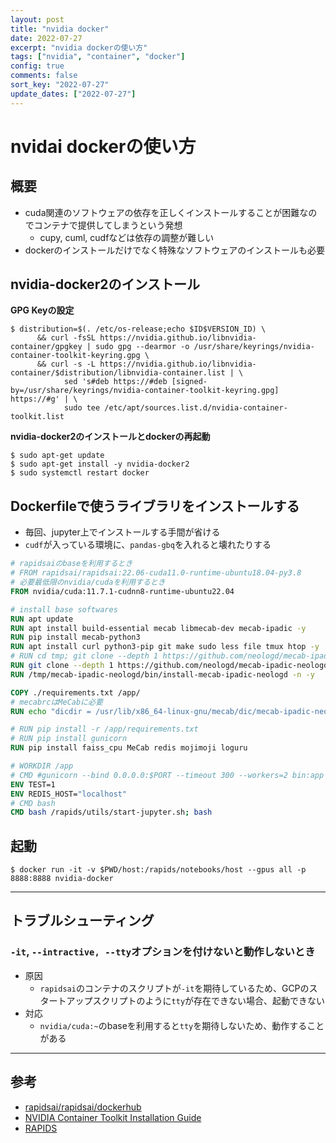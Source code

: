 ```yaml
---
layout: post
title: "nvidia docker"
date: 2022-07-27
excerpt: "nvidia dockerの使い方"
tags: ["nvidia", "container", "docker"]
config: true
comments: false
sort_key: "2022-07-27"
update_dates: ["2022-07-27"]
---
```


# nvidai dockerの使い方

## 概要
 - cuda関連のソフトウェアの依存を正しくインストールすることが困難なのでコンテナで提供してしまうという発想
   - cupy, cuml, cudfなどは依存の調整が難しい
 - dockerのインストールだけでなく特殊なソフトウェアのインストールも必要

## nvidia-docker2のインストール

**GPG Keyの設定**  

```console
$ distribution=$(. /etc/os-release;echo $ID$VERSION_ID) \
      && curl -fsSL https://nvidia.github.io/libnvidia-container/gpgkey | sudo gpg --dearmor -o /usr/share/keyrings/nvidia-container-toolkit-keyring.gpg \
      && curl -s -L https://nvidia.github.io/libnvidia-container/$distribution/libnvidia-container.list | \
            sed 's#deb https://#deb [signed-by=/usr/share/keyrings/nvidia-container-toolkit-keyring.gpg] https://#g' | \
            sudo tee /etc/apt/sources.list.d/nvidia-container-toolkit.list
```

**nvidia-docker2のインストールとdockerの再起動**  

```console
$ sudo apt-get update
$ sudo apt-get install -y nvidia-docker2
$ sudo systemctl restart docker
```

## Dockerfileで使うライブラリをインストールする
 - 毎回、jupyter上でインストールする手間が省ける
 - `cudf`が入っている環境に、`pandas-gbq`を入れると壊れたりする

```dockerfile
# rapidsaiのbaseを利用するとき
# FROM rapidsai/rapidsai:22.06-cuda11.0-runtime-ubuntu18.04-py3.8
# 必要最低限のnvidia/cudaを利用するとき
FROM nvidia/cuda:11.7.1-cudnn8-runtime-ubuntu22.04

# install base softwares
RUN apt update
RUN apt install build-essential mecab libmecab-dev mecab-ipadic -y
RUN pip install mecab-python3
RUN apt install curl python3-pip git make sudo less file tmux htop -y
# RUN cd tmp; git clone --depth 1 https://github.com/neologd/mecab-ipadic-neologd.git;
RUN git clone --depth 1 https://github.com/neologd/mecab-ipadic-neologd.git /tmp/mecab-ipadic-neologd
RUN /tmp/mecab-ipadic-neologd/bin/install-mecab-ipadic-neologd -n -y

COPY ./requirements.txt /app/
# mecabrcはMeCabに必要
RUN echo "dicdir = /usr/lib/x86_64-linux-gnu/mecab/dic/mecab-ipadic-neologd" > /usr/local/etc/mecabrc

# RUN pip install -r /app/requirements.txt
# RUN pip install gunicorn
RUN pip install faiss_cpu MeCab redis mojimoji loguru

# WORKDIR /app
# CMD #gunicorn --bind 0.0.0.0:$PORT --timeout 300 --workers=2 bin:app
ENV TEST=1
ENV REDIS_HOST="localhost"
# CMD bash
CMD bash /rapids/utils/start-jupyter.sh; bash
```

## 起動
 
```console
$ docker run -it -v $PWD/host:/rapids/notebooks/host --gpus all -p 8888:8888 nvidia-docker
```

---

## トラブルシューティング

### `-it`, `--intractive, --tty`オプションを付けないと動作しないとき
 - 原因
   - `rapidsai`のコンテナのスクリプトが`-it`を期待しているため、GCPのスタートアップスクリプトのように`tty`が存在できない場合、起動できない
 - 対応
   - `nvidia/cuda:~`のbaseを利用すると`tty`を期待しないため、動作することがある

---

## 参考
 - [rapidsai/rapidsai/dockerhub](https://hub.docker.com/r/rapidsai/rapidsai/)
 - [NVIDIA Container Toolkit Installation Guide](https://docs.nvidia.com/datacenter/cloud-native/container-toolkit/install-guide.html#docker)
 - [RAPIDS](https://rapids.ai/start.html#rapids-release-selector)

